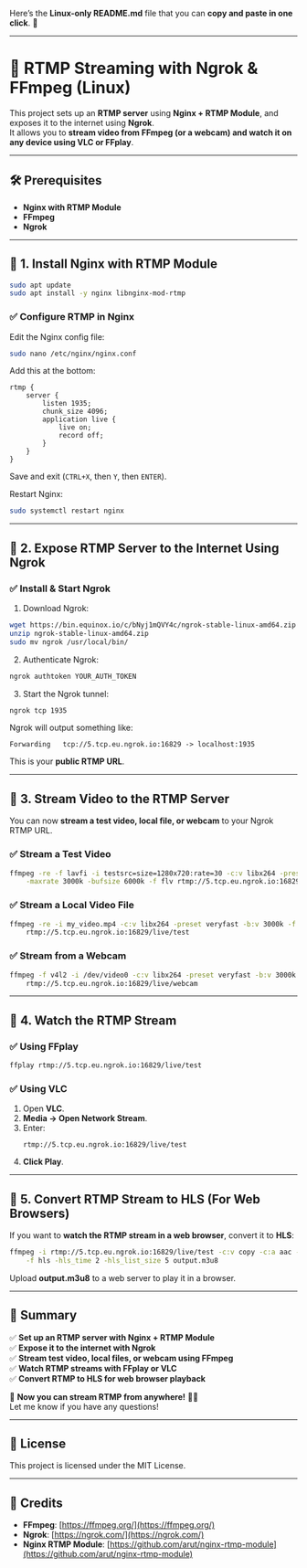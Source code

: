 Here’s the **Linux-only README.md** file that you can **copy and paste in one click**. 🚀  

---


# 🚀 RTMP Streaming with Ngrok & FFmpeg (Linux)

This project sets up an **RTMP server** using **Nginx + RTMP Module**, and exposes it to the internet using **Ngrok**.  
It allows you to **stream video from FFmpeg (or a webcam) and watch it on any device using VLC or FFplay**.

---

## **🛠 Prerequisites**
- **Nginx with RTMP Module**
- **FFmpeg**
- **Ngrok**

---

## **📌 1. Install Nginx with RTMP Module**
```sh
sudo apt update
sudo apt install -y nginx libnginx-mod-rtmp
```

### ✅ **Configure RTMP in Nginx**
Edit the Nginx config file:
```sh
sudo nano /etc/nginx/nginx.conf
```
Add this at the bottom:
```nginx
rtmp {
    server {
        listen 1935;
        chunk_size 4096;
        application live {
            live on;
            record off;
        }
    }
}
```
Save and exit (`CTRL+X`, then `Y`, then `ENTER`).

Restart Nginx:
```sh
sudo systemctl restart nginx
```

---

## **📌 2. Expose RTMP Server to the Internet Using Ngrok**
### ✅ **Install & Start Ngrok**
1. Download Ngrok:
```sh
wget https://bin.equinox.io/c/bNyj1mQVY4c/ngrok-stable-linux-amd64.zip
unzip ngrok-stable-linux-amd64.zip
sudo mv ngrok /usr/local/bin/
```
2. Authenticate Ngrok:
```sh
ngrok authtoken YOUR_AUTH_TOKEN
```
3. Start the Ngrok tunnel:
```sh
ngrok tcp 1935
```
Ngrok will output something like:
```
Forwarding   tcp://5.tcp.eu.ngrok.io:16829 -> localhost:1935
```
This is your **public RTMP URL**.

---

## **📌 3. Stream Video to the RTMP Server**
You can now **stream a test video, local file, or webcam** to your Ngrok RTMP URL.

### ✅ **Stream a Test Video**
```sh
ffmpeg -re -f lavfi -i testsrc=size=1280x720:rate=30 -c:v libx264 -preset veryfast -b:v 3000k \
    -maxrate 3000k -bufsize 6000k -f flv rtmp://5.tcp.eu.ngrok.io:16829/live/test
```

### ✅ **Stream a Local Video File**
```sh
ffmpeg -re -i my_video.mp4 -c:v libx264 -preset veryfast -b:v 3000k -f flv \
    rtmp://5.tcp.eu.ngrok.io:16829/live/test
```

### ✅ **Stream from a Webcam**
```sh
ffmpeg -f v4l2 -i /dev/video0 -c:v libx264 -preset veryfast -b:v 3000k -f flv \
    rtmp://5.tcp.eu.ngrok.io:16829/live/webcam
```

---

## **📌 4. Watch the RTMP Stream**
### ✅ **Using FFplay**
```sh
ffplay rtmp://5.tcp.eu.ngrok.io:16829/live/test
```

### ✅ **Using VLC**
1. Open **VLC**.
2. **Media → Open Network Stream**.
3. Enter:
   ```
   rtmp://5.tcp.eu.ngrok.io:16829/live/test
   ```
4. **Click Play**.

---

## **📌 5. Convert RTMP Stream to HLS (For Web Browsers)**
If you want to **watch the RTMP stream in a web browser**, convert it to **HLS**:

```sh
ffmpeg -i rtmp://5.tcp.eu.ngrok.io:16829/live/test -c:v copy -c:a aac -b:a 128k \
    -f hls -hls_time 2 -hls_list_size 5 output.m3u8
```
Upload **output.m3u8** to a web server to play it in a browser.

---

## **🎯 Summary**
✅ **Set up an RTMP server with Nginx + RTMP Module**  
✅ **Expose it to the internet with Ngrok**  
✅ **Stream test video, local files, or webcam using FFmpeg**  
✅ **Watch RTMP streams with FFplay or VLC**  
✅ **Convert RTMP to HLS for web browser playback**  

🚀 **Now you can stream RTMP from anywhere!** 🎥🔥  
Let me know if you have any questions!

---

## **📜 License**
This project is licensed under the MIT License.

---

## **📢 Credits**
- **FFmpeg**: [https://ffmpeg.org/](https://ffmpeg.org/)
- **Ngrok**: [https://ngrok.com/](https://ngrok.com/)
- **Nginx RTMP Module**: [https://github.com/arut/nginx-rtmp-module](https://github.com/arut/nginx-rtmp-module)
```

